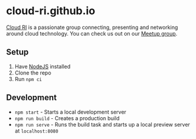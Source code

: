 # cloud-ri.github.io

[Cloud RI](https://cloud-ri.github.io/) is a passionate group connecting, presenting and networking around cloud technology.  You can check us out on our [Meetup group](https://www.meetup.com/cloudri/).

## Setup
1. Have [NodeJS](https://nodejs.org/) installed
1. Clone the repo
1. Run `npm ci`

## Development
- `npm start` - Starts a local development server
- `npm run build` - Creates a production build
- `npm run serve` - Runs the build task and starts up a local preview server at `localhost:8080`
